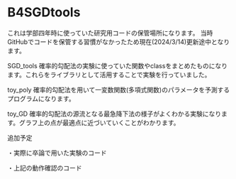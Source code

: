 # B4SGDtools

これは学部四年時に使っていた研究用コードの保管場所になります。
当時GitHubでコードを保管する習慣がなかったため現在(2024/3/14)更新途中となります。

SGD_tools
確率的勾配法の実験に使っていた関数やclassをまとめたものになります。これらをライブラリとして活用することで実験を行っていました。

toy_poly
確率的勾配法を用いて一変数関数(多項式関数)のパラメータを予測するプログラムになります。

toy_GD
確率的勾配法の源流となる最急降下法の様子がよくわかる実験になります。グラフ上の点が最適点に近づいていくことがわかります。


追加予定

・実際に卒論で用いた実験のコード

・上記の動作確認のコード

